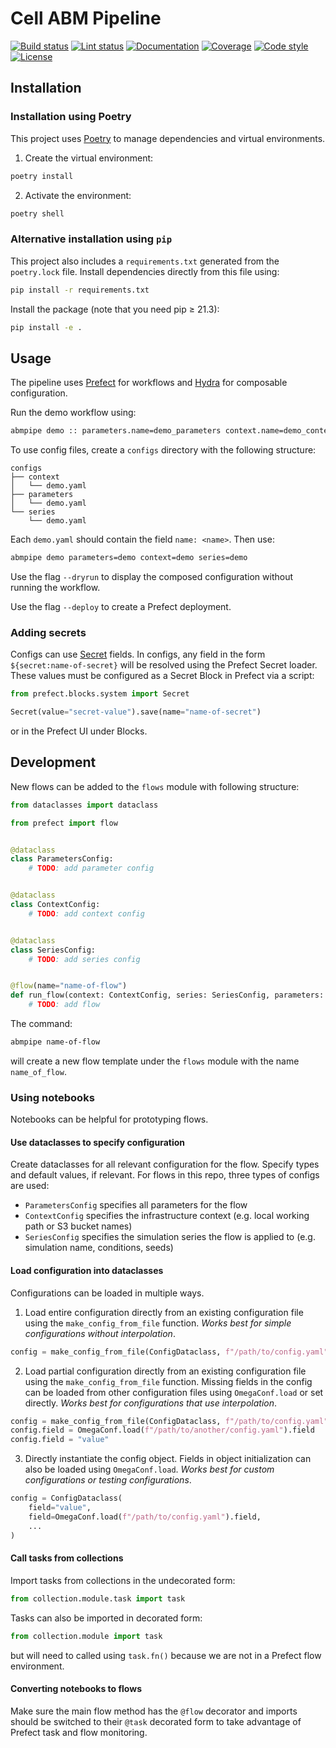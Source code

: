 # Cell ABM Pipeline

[![Build status](https://allen-cell-animated.github.io/cell-abm-pipeline/_badges/build.svg)](https://github.com/allen-cell-animated/cell-abm-pipeline/actions?query=workflow%3Abuild)
[![Lint status](https://allen-cell-animated.github.io/cell-abm-pipeline/_badges/lint.svg)](https://github.com/allen-cell-animated/cell-abm-pipeline/actions?query=workflow%3Alint)
[![Documentation](https://allen-cell-animated.github.io/cell-abm-pipeline/_badges/documentation.svg)](https://allen-cell-animated.github.io/cell-abm-pipeline/)
[![Coverage](https://allen-cell-animated.github.io/cell-abm-pipeline/_badges/coverage.svg)](https://allen-cell-animated.github.io/cell-abm-pipeline/_coverage/)
[![Code style](https://allen-cell-animated.github.io/cell-abm-pipeline/_badges/style.svg)](https://github.com/psf/black)
[![License](https://allen-cell-animated.github.io/cell-abm-pipeline/_badges/license.svg)](https://github.com/allen-cell-animated/cell-abm-pipeline/blob/main/LICENSE)

## Installation

### Installation using Poetry

This project uses [Poetry](https://python-poetry.org/) to manage dependencies and virtual environments.

1. Create the virtual environment:

```bash
poetry install
```

2. Activate the environment:

```bash
poetry shell
```

### Alternative installation using `pip`

This project also includes a `requirements.txt` generated from the `poetry.lock` file.
Install dependencies directly from this file using:

```bash
pip install -r requirements.txt
```

Install the package (note that you need pip ≥ 21.3):

```bash
pip install -e .
```

## Usage

The pipeline uses [Prefect](https://docs.prefect.io/) for workflows and [Hydra](https://hydra.cc/docs/intro/) for composable configuration.

Run the demo workflow using:

```bash
abmpipe demo :: parameters.name=demo_parameters context.name=demo_context series.name=demo_series
```

To use config files, create a `configs` directory with the following structure:

```
configs
├── context
│   └── demo.yaml
├── parameters
│   └── demo.yaml
└── series
    └── demo.yaml
```

Each `demo.yaml` should contain the field `name: <name>`.
Then use:

```bash
abmpipe demo parameters=demo context=demo series=demo
```

Use the flag `--dryrun` to display the composed configuration without running the workflow.

Use the flag `--deploy` to create a Prefect deployment.

### Adding secrets

Configs can use [Secret](https://docs.prefect.io/concepts/blocks/?h=secret#secret-fields) fields.
In configs, any field in the form `${secret:name-of-secret}` will be resolved using the Prefect Secret loader.
These values must be configured as a Secret Block in Prefect via a script:

```python
from prefect.blocks.system import Secret

Secret(value="secret-value").save(name="name-of-secret")
```

or in the Prefect UI under Blocks.

## Development

New flows can be added to the `flows` module with following structure:

```python
from dataclasses import dataclass

from prefect import flow


@dataclass
class ParametersConfig:
    # TODO: add parameter config


@dataclass
class ContextConfig:
    # TODO: add context config


@dataclass
class SeriesConfig:
    # TODO: add series config


@flow(name="name-of-flow")
def run_flow(context: ContextConfig, series: SeriesConfig, parameters: ParametersConfig) -> None:
    # TODO: add flow
```

The command:

```bash
abmpipe name-of-flow
```

will create a new flow template under the `flows` module with the name `name_of_flow`.

### Using notebooks

Notebooks can be helpful for prototyping flows.

#### Use dataclasses to specify configuration

Create dataclasses for all relevant configuration for the flow.
Specify types and default values, if relevant.
For flows in this repo, three types of configs are used:

- `ParametersConfig` specifies all parameters for the flow
- `ContextConfig` specifies the infrastructure context (e.g. local working path or S3 bucket names)
- `SeriesConfig` specifies the simulation series the flow is applied to (e.g. simulation name, conditions, seeds)

#### Load configuration into dataclasses

Configurations can be loaded in multiple ways.

1. Load entire configuration directly from an existing configuration file using the `make_config_from_file` function.
   _Works best for simple configurations without interpolation_.

```python
config = make_config_from_file(ConfigDataclass, f"/path/to/config.yaml")
```

2. Load partial configuration directly from an existing configuration file using the `make_config_from_file` function.
   Missing fields in the config can be loaded from other configuration files using `OmegaConf.load` or set directly.
   _Works best for configurations that use interpolation_.

```python
config = make_config_from_file(ConfigDataclass, f"/path/to/config.yaml")
config.field = OmegaConf.load(f"/path/to/another/config.yaml").field
config.field = "value"
```

3. Directly instantiate the config object.
   Fields in object initialization can also be loaded using `OmegaConf.load`.
   _Works best for custom configurations or testing configurations_.

```python
config = ConfigDataclass(
    field="value",
    field=OmegaConf.load(f"/path/to/config.yaml").field,
    ...
)
```

#### Call tasks from collections

Import tasks from collections in the undecorated form:

```python
from collection.module.task import task
```

Tasks can also be imported in decorated form:

```python
from collection.module import task
```

but will need to called using `task.fn()` because we are not in a Prefect flow environment.

#### Converting notebooks to flows

Make sure the main flow method has the `@flow` decorator and imports should be switched to their `@task` decorated form to take advantage of Prefect task and flow monitoring.
